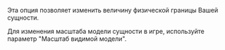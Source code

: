Эта опция позволяет изменить величину физической границы Вашей сущности.

Для изменения масштаба модели сущности в игре, используйте параметр "Масштаб видимой модели".